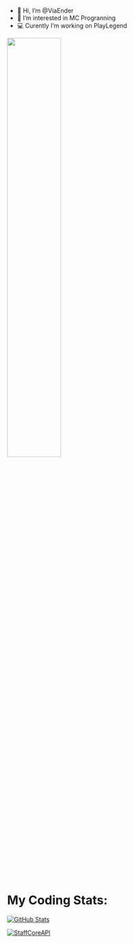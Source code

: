 - 👋 Hi, I’m @ViaEnder
- 👀 I’m interested in MC Progranning
- 💻 Curently I’m working on PlayLegend

<a href="https://playlegend.net"><img src="assets/full-logo-stone-highres.png" width="50%"></a>

# My Coding Stats:
[![GitHub Stats](https://github-readme-stats.vercel.app/api?username=viaender&show_icons=true&count_private=true&theme=github_dark&border_color=30363d)](https://github.com/ViaEnder)

[![StaffCoreAPI](https://github-readme-stats.vercel.app/api/pin/?username=ViaEnder&repo=StaffCoreAPI&theme=github_dark&border_color=30363d)](https://github.com/ViaEnder/StaffCoreAPI)


